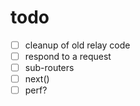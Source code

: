 # todo
- [ ] cleanup of old relay code
- [ ] respond to a request
- [ ] sub-routers
- [ ] next()
- [ ] perf?